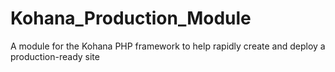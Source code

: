 Kohana_Production_Module
========================

A module for the Kohana PHP framework to help rapidly create and deploy a production-ready site
